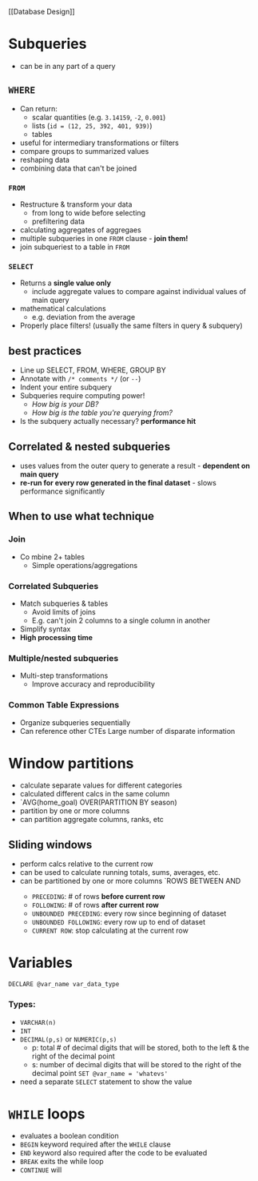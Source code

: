 [[Database Design]]

# Subqueries
- can be in any part of a query
## `WHERE`
- Can return:
    - scalar quantities (e.g. `3.14159`, `-2`, `0.001`)
    - lists (`id = (12, 25, 392, 401, 939)`)
    - tables
- useful for intermediary transformations or filters
- compare groups to summarized values
- reshaping data
- combining data that can't be joined

### `FROM`
- Restructure & transform your data
  - from long to wide before selecting
  - prefiltering data
- calculating aggregates of aggregaes
- multiple subqueries in one `FROM` clause - **join them!**
- join subqueriest to a table in `FROM`

### `SELECT`
- Returns a **single value only**
  - include aggregate values to compare against individual values of main query
- mathematical calculations
  - e.g. deviation from the average
- Properly place filters! (usually the same filters in query & subquery)


## best practices
- Line up SELECT, FROM, WHERE, GROUP BY
- Annotate with `/* comments */` (or `--`)
- Indent your entire subquery
- Subqueries require computing power!
  - *How big is your DB?*
  -  *How big is the table you're querying from?*
- Is the subquery actually necessary? **performance hit**

## Correlated & nested subqueries
- uses values from the outer query to generate a result - **dependent on main query**
- **re-run for every row generated in the final dataset** - slows performance significantly

## When to use what technique
### Join
- Co mbine 2+ tables
  - Simple operations/aggregations
### Correlated Subqueries
- Match subqueries & tables
  -  Avoid limits of joins
    -   E.g. can't join 2 columns to a single column in another 
- Simplify syntax
- **High processing time**

### Multiple/nested subqueries
- Multi-step transformations
  - Improve accuracy and reproducibility

### Common Table Expressions
- Organize subqueries sequentially
- Can reference other CTEs
Large number of disparate information


# Window partitions
- calculate separate values for different categories
- calculated different calcs in the same column
- `AVG(home_goal) OVER(PARTITION BY season)
- partition by one or more columns
- can partition aggregate columns, ranks, etc
## Sliding windows
- perform calcs relative to the current row
- can be used to calculate running totals, sums, averages, etc.
- can be partitioned by one or more columns
`ROWS BETWEEN <start> AND <finish>
  - `PRECEDING`: # of rows **before current row**
  - `FOLLOWING`: # of rows **after current row**
  - `UNBOUNDED PRECEDING`: every row since beginning of dataset
  - `UNBOUNDED FOLLOWING`: every row up to end of dataset
  - `CURRENT ROW`: stop calculating at the current row
# Variables
`DECLARE @var_name var_data_type`
### Types:
  - `VARCHAR(n)`
  - `INT`
  - `DECIMAL(p,s)` or `NUMERIC(p,s)`
    - p: total # of decimal digits that will be stored, both to the left & the right of the decimal point
    - s: number of decimal digits that will be stored to the right of the decimal point
`SET @var_name = 'whatevs'`
- need a separate `SELECT` statement to show the value

# `WHILE` loops
- evaluates a boolean condition
- `BEGIN` keyword required after the `WHILE` clause
- `END` keyword also required after the code to be evaluated
- `BREAK` exits the while loop
- `CONTINUE` will 